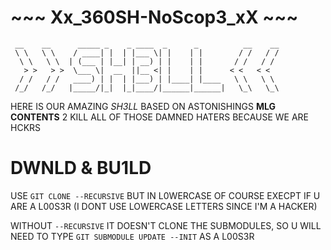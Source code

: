 <h1>~~~ Xx_360SH-NoScop3_xX ~~~</h1>

```
 __    __      _____ _    _ ____  _      _          __    __
 \ \   \ \    / ____| |  | |___ \| |    | |        / /   / /
  \ \   \ \  | (___ | |__| | __) | |    | |       / /   / /
   > >   > >  \___ \|  __  ||__ <| |    | |      < <   < <
  / /   / /   ____) | |  | |___) | |____| |____   \ \   \ \
 /_/   /_/   |_____/|_|  |_|____/|______|______|   \_\   \_\

```

HERE IS OUR AMAZING *SH3LL* BASED ON ASTONISHINGS **MLG CONTENTS**
2 KILL ALL OF THOSE DAMNED HATERS BECAUSE WE ARE HCKRS



# DWNLD & BU1LD

USE `GIT CLONE --RECURSIVE` BUT IN L0WERCASE OF COURSE EXECPT IF
U ARE A L00S3R (I DONT USE LOWERCASE LETTERS SINCE I'M A HACKER)

WITHOUT `--RECURSIVE` IT DOESN'T CLONE THE SUBMODULES, SO U WILL
NEED TO TYPE `GIT SUBMODULE UPDATE --INIT` AS A L00S3R
